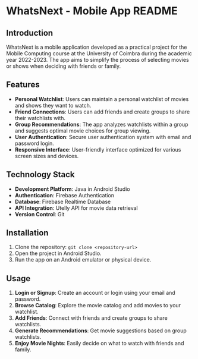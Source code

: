 # WhatsNext - Mobile App README

## Introduction
WhatsNext is a mobile application developed as a practical project for the Mobile Computing course at the University of Coimbra during the academic year 2022-2023. The app aims to simplify the process of selecting movies or shows when deciding with friends or family.

## Features
- **Personal Watchlist**: Users can maintain a personal watchlist of movies and shows they want to watch.
- **Friend Connections**: Users can add friends and create groups to share their watchlists with.
- **Group Recommendations**: The app analyzes watchlists within a group and suggests optimal movie choices for group viewing.
- **User Authentication**: Secure user authentication system with email and password login.
- **Responsive Interface**: User-friendly interface optimized for various screen sizes and devices.

## Technology Stack
- **Development Platform**: Java in Android Studio
- **Authentication**: Firebase Authentication
- **Database**: Firebase Realtime Database
- **API Integration**: Utelly API for movie data retrieval
- **Version Control**: Git

## Installation
1. Clone the repository: `git clone <repository-url>`
2. Open the project in Android Studio.
3. Run the app on an Android emulator or physical device.

## Usage
1. **Login or Signup**: Create an account or login using your email and password.
2. **Browse Catalog**: Explore the movie catalog and add movies to your watchlist.
3. **Add Friends**: Connect with friends and create groups to share watchlists.
4. **Generate Recommendations**: Get movie suggestions based on group watchlists.
5. **Enjoy Movie Nights**: Easily decide on what to watch with friends and family.
